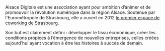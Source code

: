 Alsace Digitale est une association ayant pour ambition d’animer et de promouvoir la révolution numérique dans la région Alsace. Soutenue par l'Eurométropole de Strasbourg, elle a ouvert en 2012 [le premier espace de coworking de Strasbourg](http://laplagedigitale.eu).

Son but est clairement défini : développer le tissu économique, créer les conditions propices à l’émergence de nouvelles entreprises, celles créées aujourd’hui ayant vocation à être les histoires à succès de demain.